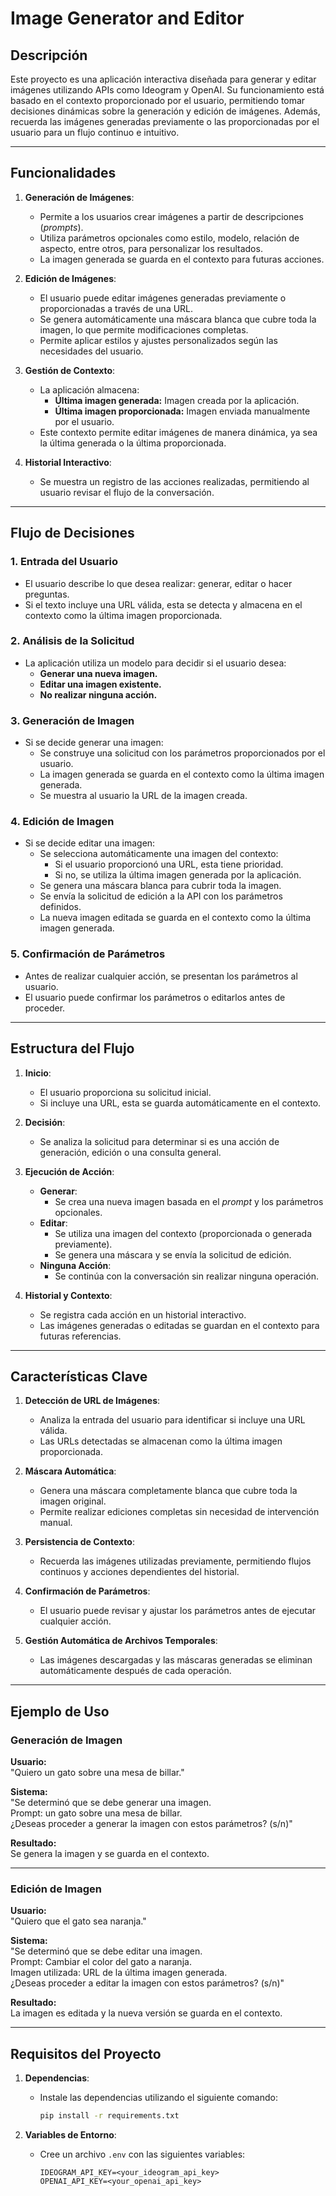 # Image Generator and Editor

## Descripción

Este proyecto es una aplicación interactiva diseñada para generar y editar imágenes utilizando APIs como Ideogram y OpenAI. Su funcionamiento está basado en el contexto proporcionado por el usuario, permitiendo tomar decisiones dinámicas sobre la generación y edición de imágenes. Además, recuerda las imágenes generadas previamente o las proporcionadas por el usuario para un flujo continuo e intuitivo.

---

## Funcionalidades

1. **Generación de Imágenes**:
   - Permite a los usuarios crear imágenes a partir de descripciones (*prompts*).
   - Utiliza parámetros opcionales como estilo, modelo, relación de aspecto, entre otros, para personalizar los resultados.
   - La imagen generada se guarda en el contexto para futuras acciones.

2. **Edición de Imágenes**:
   - El usuario puede editar imágenes generadas previamente o proporcionadas a través de una URL.
   - Se genera automáticamente una máscara blanca que cubre toda la imagen, lo que permite modificaciones completas.
   - Permite aplicar estilos y ajustes personalizados según las necesidades del usuario.

3. **Gestión de Contexto**:
   - La aplicación almacena:
     - **Última imagen generada:** Imagen creada por la aplicación.
     - **Última imagen proporcionada:** Imagen enviada manualmente por el usuario.
   - Este contexto permite editar imágenes de manera dinámica, ya sea la última generada o la última proporcionada.

4. **Historial Interactivo**:
   - Se muestra un registro de las acciones realizadas, permitiendo al usuario revisar el flujo de la conversación.

---

## Flujo de Decisiones

### 1. Entrada del Usuario
- El usuario describe lo que desea realizar: generar, editar o hacer preguntas.
- Si el texto incluye una URL válida, esta se detecta y almacena en el contexto como la última imagen proporcionada.

### 2. Análisis de la Solicitud
- La aplicación utiliza un modelo para decidir si el usuario desea:
  - **Generar una nueva imagen.**
  - **Editar una imagen existente.**
  - **No realizar ninguna acción.**

### 3. Generación de Imagen
- Si se decide generar una imagen:
  - Se construye una solicitud con los parámetros proporcionados por el usuario.
  - La imagen generada se guarda en el contexto como la última imagen generada.
  - Se muestra al usuario la URL de la imagen creada.

### 4. Edición de Imagen
- Si se decide editar una imagen:
  - Se selecciona automáticamente una imagen del contexto:
    - Si el usuario proporcionó una URL, esta tiene prioridad.
    - Si no, se utiliza la última imagen generada por la aplicación.
  - Se genera una máscara blanca para cubrir toda la imagen.
  - Se envía la solicitud de edición a la API con los parámetros definidos.
  - La nueva imagen editada se guarda en el contexto como la última imagen generada.

### 5. Confirmación de Parámetros
- Antes de realizar cualquier acción, se presentan los parámetros al usuario.
- El usuario puede confirmar los parámetros o editarlos antes de proceder.

---

## Estructura del Flujo

1. **Inicio**:
   - El usuario proporciona su solicitud inicial.
   - Si incluye una URL, esta se guarda automáticamente en el contexto.

2. **Decisión**:
   - Se analiza la solicitud para determinar si es una acción de generación, edición o una consulta general.

3. **Ejecución de Acción**:
   - **Generar**:
     - Se crea una nueva imagen basada en el *prompt* y los parámetros opcionales.
   - **Editar**:
     - Se utiliza una imagen del contexto (proporcionada o generada previamente).
     - Se genera una máscara y se envía la solicitud de edición.
   - **Ninguna Acción**:
     - Se continúa con la conversación sin realizar ninguna operación.

4. **Historial y Contexto**:
   - Se registra cada acción en un historial interactivo.
   - Las imágenes generadas o editadas se guardan en el contexto para futuras referencias.

---

## Características Clave

1. **Detección de URL de Imágenes**:
   - Analiza la entrada del usuario para identificar si incluye una URL válida.
   - Las URLs detectadas se almacenan como la última imagen proporcionada.

2. **Máscara Automática**:
   - Genera una máscara completamente blanca que cubre toda la imagen original.
   - Permite realizar ediciones completas sin necesidad de intervención manual.

3. **Persistencia de Contexto**:
   - Recuerda las imágenes utilizadas previamente, permitiendo flujos continuos y acciones dependientes del historial.

4. **Confirmación de Parámetros**:
   - El usuario puede revisar y ajustar los parámetros antes de ejecutar cualquier acción.

5. **Gestión Automática de Archivos Temporales**:
   - Las imágenes descargadas y las máscaras generadas se eliminan automáticamente después de cada operación.

---

## Ejemplo de Uso

### Generación de Imagen
**Usuario:**  
"Quiero un gato sobre una mesa de billar."

**Sistema:**  
"Se determinó que se debe generar una imagen.  
Prompt: un gato sobre una mesa de billar.  
¿Deseas proceder a generar la imagen con estos parámetros? (s/n)"

**Resultado:**  
Se genera la imagen y se guarda en el contexto.

---

### Edición de Imagen
**Usuario:**  
"Quiero que el gato sea naranja."

**Sistema:**  
"Se determinó que se debe editar una imagen.  
Prompt: Cambiar el color del gato a naranja.  
Imagen utilizada: URL de la última imagen generada.  
¿Deseas proceder a editar la imagen con estos parámetros? (s/n)"

**Resultado:**  
La imagen es editada y la nueva versión se guarda en el contexto.

---

## Requisitos del Proyecto

1. **Dependencias**:
   - Instale las dependencias utilizando el siguiente comando:
     ```bash
     pip install -r requirements.txt
     ```

2. **Variables de Entorno**:
   - Cree un archivo `.env` con las siguientes variables:
     ```plaintext
     IDEOGRAM_API_KEY=<your_ideogram_api_key>
     OPENAI_API_KEY=<your_openai_api_key>
     ```
